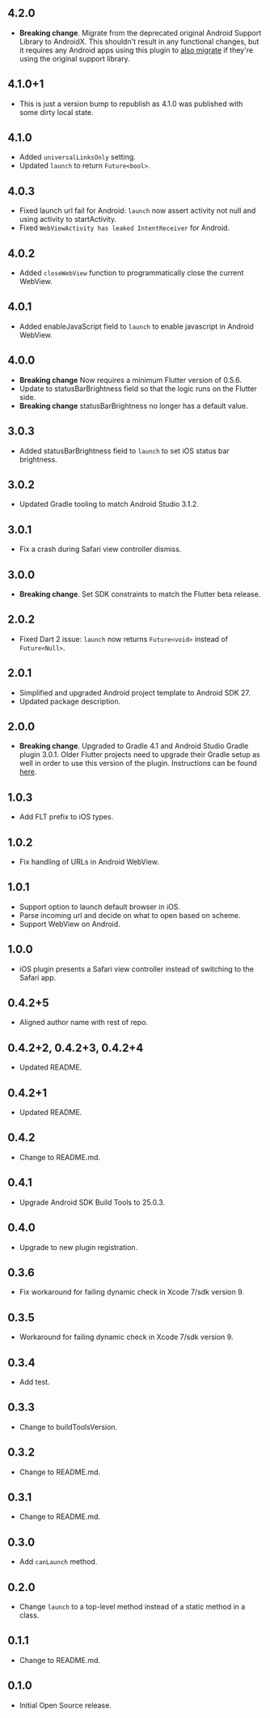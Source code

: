 ## 4.2.0

* **Breaking change**. Migrate from the deprecated original Android Support
  Library to AndroidX. This shouldn't result in any functional changes, but it
  requires any Android apps using this plugin to [also
  migrate](https://developer.android.com/jetpack/androidx/migrate) if they're
  using the original support library.

## 4.1.0+1

* This is just a version bump to republish as 4.1.0 was published with some dirty local state.

## 4.1.0

* Added `universalLinksOnly` setting.
* Updated `launch` to return `Future<bool>`.

## 4.0.3

* Fixed launch url fail for Android: `launch` now assert activity not null and using activity to startActivity.
* Fixed `WebViewActivity has leaked IntentReceiver` for Android.

## 4.0.2

* Added `closeWebView` function to programmatically close the current WebView.

## 4.0.1

* Added enableJavaScript field to `launch` to enable javascript in Android WebView.

## 4.0.0

* **Breaking change** Now requires a minimum Flutter version of 0.5.6.
* Update to statusBarBrightness field so that the logic runs on the Flutter side.
* **Breaking change** statusBarBrightness no longer has a default value.

## 3.0.3

* Added statusBarBrightness field to `launch` to set iOS status bar brightness.

## 3.0.2

* Updated Gradle tooling to match Android Studio 3.1.2.

## 3.0.1

* Fix a crash during Safari view controller dismiss.

## 3.0.0

* **Breaking change**. Set SDK constraints to match the Flutter beta release.

## 2.0.2

* Fixed Dart 2 issue: `launch` now returns `Future<void>` instead of
  `Future<Null>`.

## 2.0.1

* Simplified and upgraded Android project template to Android SDK 27.
* Updated package description.

## 2.0.0

* **Breaking change**. Upgraded to Gradle 4.1 and Android Studio Gradle plugin
  3.0.1. Older Flutter projects need to upgrade their Gradle setup as well in
  order to use this version of the plugin. Instructions can be found
  [here](https://github.com/flutter/flutter/wiki/Updating-Flutter-projects-to-Gradle-4.1-and-Android-Studio-Gradle-plugin-3.0.1).

## 1.0.3

* Add FLT prefix to iOS types.

## 1.0.2

* Fix handling of URLs in Android WebView.

## 1.0.1

* Support option to launch default browser in iOS.
* Parse incoming url and decide on what to open based on scheme.
* Support WebView on Android.

## 1.0.0

* iOS plugin presents a Safari view controller instead of switching to the Safari app.

## 0.4.2+5

* Aligned author name with rest of repo.

## 0.4.2+2, 0.4.2+3, 0.4.2+4

* Updated README.

## 0.4.2+1

* Updated README.

## 0.4.2

* Change to README.md.

## 0.4.1

* Upgrade Android SDK Build Tools to 25.0.3.

## 0.4.0

* Upgrade to new plugin registration.

## 0.3.6

* Fix workaround for failing dynamic check in Xcode 7/sdk version 9.

## 0.3.5

* Workaround for failing dynamic check in Xcode 7/sdk version 9.

## 0.3.4

* Add test.

## 0.3.3

* Change to buildToolsVersion.

## 0.3.2

* Change to README.md.

## 0.3.1

* Change to README.md.

## 0.3.0

* Add `canLaunch` method.

## 0.2.0

* Change `launch` to a top-level method instead of a static method in a class.

## 0.1.1

* Change to README.md.

## 0.1.0

* Initial Open Source release.
